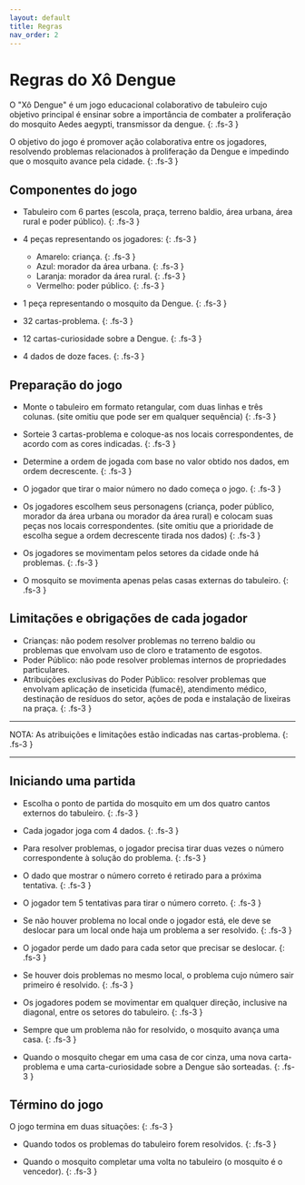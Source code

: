 ```yaml
---
layout: default
title: Regras
nav_order: 2
---
```


# Regras do Xô Dengue

O "Xô Dengue" é um jogo educacional colaborativo de tabuleiro cujo objetivo
principal é ensinar sobre a importância de combater a proliferação do mosquito
Aedes aegypti, transmissor da dengue.
{: .fs-3 }

O objetivo do jogo é promover ação colaborativa entre os jogadores, resolvendo
problemas relacionados à proliferação da Dengue e impedindo que o mosquito
avance pela cidade.
{: .fs-3 }

## Componentes do jogo

- Tabuleiro com 6 partes (escola, praça, terreno baldio, área urbana, área rural
e poder público).
{: .fs-3 }

- 4 peças representando os jogadores:
{: .fs-3 }
  - Amarelo: criança.
    {: .fs-3 }
  - Azul: morador da área urbana.
  {: .fs-3 }
  - Laranja: morador da área rural.
  {: .fs-3 }
  - Vermelho: poder público.
  {: .fs-3 }
- 1 peça representando o mosquito da Dengue.
{: .fs-3 }
- 32 cartas-problema.
{: .fs-3 }
- 12 cartas-curiosidade sobre a Dengue.
{: .fs-3 }
- 4 dados de doze faces.
{: .fs-3 }

## Preparação do jogo

- Monte o tabuleiro em formato retangular, com duas linhas e três colunas.
  (site omitiu que pode ser em qualquer sequência)
  {: .fs-3 }

- Sorteie 3 cartas-problema e coloque-as nos locais correspondentes, de acordo
  com as cores indicadas.
  {: .fs-3 }

- Determine a ordem de jogada com base no valor obtido nos dados, em ordem
  decrescente.
  {: .fs-3 }

- O jogador que tirar o maior número no dado começa o jogo.
  {: .fs-3 }

- Os jogadores escolhem seus personagens (criança, poder público, morador da
  área urbana ou morador da área rural) e colocam suas peças nos locais
  correspondentes. (site omitiu que a prioridade de escolha segue a ordem
  decrescente tirada nos dados)
  {: .fs-3 }

- Os jogadores se movimentam pelos setores da cidade onde há problemas.
  {: .fs-3 }

- O mosquito se movimenta apenas pelas casas externas do tabuleiro.
  {: .fs-3 }

## Limitações e obrigações de cada jogador

- Crianças: não podem resolver problemas no terreno baldio ou problemas que
  envolvam uso de cloro e tratamento de esgotos.
- Poder Público: não pode resolver problemas internos de propriedades
  particulares.
- Atribuições exclusivas do Poder Público: resolver problemas que envolvam
  aplicação de inseticida (fumacê), atendimento médico, destinação de resíduos
  do setor, ações de poda e instalação de lixeiras na praça.
  {: .fs-3 }

---
  NOTA: As atribuições e limitações estão indicadas nas cartas-problema.
  {: .fs-3 }

---

## Iniciando uma partida

- Escolha o ponto de partida do mosquito em um dos quatro cantos externos do
  tabuleiro.
{: .fs-3 }

- Cada jogador joga com 4 dados.
{: .fs-3 }

- Para resolver problemas, o jogador precisa tirar duas vezes o número
  correspondente à solução do problema.
{: .fs-3 }

- O dado que mostrar o número correto é retirado para a próxima tentativa.
{: .fs-3 }

- O jogador tem 5 tentativas para tirar o número correto.
{: .fs-3 }

- Se não houver problema no local onde o jogador está, ele deve se deslocar para
  um local onde haja um problema a ser resolvido.
{: .fs-3 }

- O jogador perde um dado para cada setor que precisar se deslocar.
{: .fs-3 }

- Se houver dois problemas no mesmo local, o problema cujo número sair primeiro
  é resolvido.
{: .fs-3 }

- Os jogadores podem se movimentar em qualquer direção, inclusive na diagonal,
  entre os setores do tabuleiro.
{: .fs-3 }

- Sempre que um problema não for resolvido, o mosquito avança uma casa.
{: .fs-3 }

- Quando o mosquito chegar em uma casa de cor cinza, uma nova carta-problema e
  uma carta-curiosidade sobre a Dengue são sorteadas.
{: .fs-3 }

## Término do jogo

O jogo termina em duas situações:
{: .fs-3 }

- Quando todos os problemas do tabuleiro forem resolvidos.
{: .fs-3 }

- Quando o mosquito completar uma volta no tabuleiro (o mosquito é o vencedor).
{: .fs-3 }
